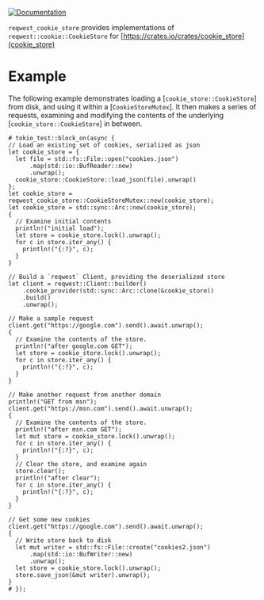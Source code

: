 [![Documentation](https://docs.rs/cookie_store/badge.svg)](https://docs.rs/reqwest_cookie_store)

`reqwest_cookie_store` provides implementations of `reqwest::cookie::CookieStore` for [https://crates.io/crates/cookie_store](cookie_store) 

# Example
The following example demonstrates loading a [`cookie_store::CookieStore`] from disk, and using it within a
[`CookieStoreMutex`]. It then makes a series of requests, examining and modifying the contents
of the underlying [`cookie_store::CookieStore`] in between.

```no_run
# tokio_test::block_on(async {
// Load an existing set of cookies, serialized as json
let cookie_store = {
  let file = std::fs::File::open("cookies.json")
      .map(std::io::BufReader::new)
      .unwrap();
  cookie_store::CookieStore::load_json(file).unwrap()
};
let cookie_store = reqwest_cookie_store::CookieStoreMutex::new(cookie_store);
let cookie_store = std::sync::Arc::new(cookie_store);
{
  // Examine initial contents
  println!("initial load");
  let store = cookie_store.lock().unwrap();
  for c in store.iter_any() {
    println!("{:?}", c);
  }
}

// Build a `reqwest` Client, providing the deserialized store
let client = reqwest::Client::builder()
    .cookie_provider(std::sync::Arc::clone(&cookie_store))
    .build()
    .unwrap();

// Make a sample request
client.get("https://google.com").send().await.unwrap();
{
  // Examine the contents of the store.
  println!("after google.com GET");
  let store = cookie_store.lock().unwrap();
  for c in store.iter_any() {
    println!("{:?}", c);
  }
}

// Make another request from another domain
println!("GET from msn");
client.get("https://msn.com").send().await.unwrap();
{
  // Examine the contents of the store.
  println!("after msn.com GET");
  let mut store = cookie_store.lock().unwrap();
  for c in store.iter_any() {
    println!("{:?}", c);
  }
  // Clear the store, and examine again
  store.clear();
  println!("after clear");
  for c in store.iter_any() {
    println!("{:?}", c);
  }
}

// Get some new cookies
client.get("https://google.com").send().await.unwrap();
{
  // Write store back to disk
  let mut writer = std::fs::File::create("cookies2.json")
      .map(std::io::BufWriter::new)
      .unwrap();
  let store = cookie_store.lock().unwrap();
  store.save_json(&mut writer).unwrap();
}
# });
```

